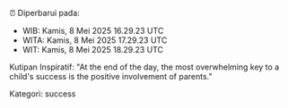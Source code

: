 ⏰ Diperbarui pada:
- WIB: Kamis, 8 Mei 2025 16.29.23 UTC
- WITA: Kamis, 8 Mei 2025 17.29.23 UTC
- WIT: Kamis, 8 Mei 2025 18.29.23 UTC

Kutipan Inspiratif:
"At the end of the day, the most overwhelming key to a child's success is the positive involvement of parents."


Kategori: success

